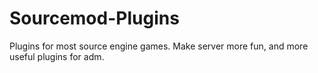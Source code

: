 # Sourcemod-Plugins
Plugins for most source engine games. Make server more fun, and more useful plugins for adm.
